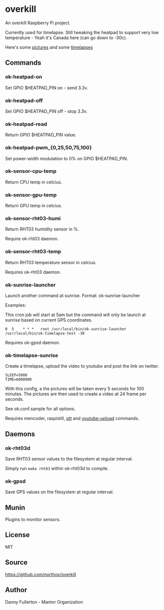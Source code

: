 # overkill
An overkill Raspberry Pi project.

Currently used for timelapse. Still tweaking the heatpad to support very low temperature - Yeah it's Canada here (can go down to -30c).

Here's some [pictures](https://plus.google.com/photos/113754991837021958718/albums/5970466140155217569) and some [timelapses](https://twitter.com/RasPimelapse)

## Commands

### ok-heatpad-on
Set GPIO $HEATPAD_PIN on - send 3.3v.

### ok-heatpad-off
Set GPIO $HEATPAD_PIN off - stop 3.3v.

### ok-heatpad-read
Return GPIO $HEATPAD_PIN value.

### ok-heatpad-pwm_{0,25,50,75,100}
Set power-width modulation to 0% on GPIO $HEATPAD_PIN.

### ok-sensor-cpu-temp
Return CPU temp in celcius.

### ok-sensor-gpu-temp
Return GPU temp in celcius.

### ok-sensor-rht03-humi
Return RHT03 humidity sensor in %.

Require ok-rht03 daemon.

### ok-sensor-rht03-temp
Return RHT03 temperature sensor in celcius.

Requires ok-rht03 daemon.

### ok-sunrise-launcher
Launch another command at sunrise. Format: ok-sunrise-launcher <command> <offset in minutes>

Examples:

This cron job will start at 5am but the command will only be launch at sunrise based on current GPS coordinates.
    
    0  5	* * *	root /usr/local/bin/ok-sunrise-launcher /usr/local/bin/ok-timelapse-test -30

Requires ok-gpsd daemon.

### ok-timelapse-sunrise
Create a timelapse, upload the video to youtube and post the link on twitter.

    SLEEP=5000
    TIME=6000000

With this config, a the pictures will be taken every 5 seconds for 100 minutes. The pictures are then used to create a video at 24 frame per seconds.

See ok.conf.sample for all options.

Requires mencoder, raspistill, [ptt](http://mike.verdone.ca/twitter/) and [youtube-upload](https://code.google.com/p/youtube-upload/) commands.

## Daemons

### ok-rht03d
Save RHT03 sensor values to the filesystem at regular interval.

Simply run `make rht03` within ok-rht03d to compile.

### ok-gpsd
Save GPS values on the filesystem at regular interval.

## Munin
Plugins to monitor sensors.

## License
MIT

## Source
https://github.com/northox/overkill

## Author
Danny Fullerton - Mantor Organization
